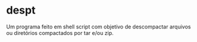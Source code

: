 # despt
Um programa feito em shell script com objetivo de descompactar arquivos ou diretórios compactados por tar e/ou zip.
